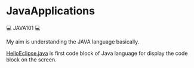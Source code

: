 # JavaApplications
💻 JAVA101 💻 

My aim is understanding the JAVA language basically.

[HelloEclipse.java](https://github.com/gulsenece/JavaApplications/blob/main/HelloEclipse.java) is first code block of Java language for display the code block on the screen.
